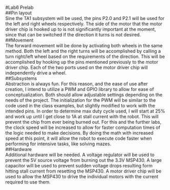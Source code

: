 #Lab6 Prelab<br>
##Pin layout<br>
Sine the TA1 subsystem will be used, the pins P2.0 and P2.1 will be used for the left and right wheels respectively.  The side of the motor that the motor driver chip is hooked up to is not significantly important at the moment, since that can be switched if the direction it turns is not desired.<br>
##Movement<br>
The forward movement will be done by activating both wheels in the same method.  Both the left and the right turns will be accomplished by calling a turn right/left wheel based on the requirements of the direction.  This will be accomplished by hooking up the pins mentioned previously to the motor driver chip.  Each of the two ports used on the motor driver chip will independently drive a wheel.<br>
##Subsystems<br>
Abstraction is always fun.  For this reason, and the ease of use after creation, I intend to utilize a PWM and GPIO library to allow for ease of conceptualization.  Both should allow adjustable settings depending on the needs of the project.  The initialization for the PWM will be similar to the code used in the class examples, but slightly modified to work with the intended pins.  In order to determine max duty cycle used, I will start at 25% and work up until I get close to 1A at stall current with the robot.  This will prevent the chip from ever being burned out.  For this and the further labs, the clock speed will be increased to allow for faster computation times of the logic needed to make decisions.  By doing the math with increased speed at this point, it will allow the robot to execute code faster when performing for intensive tasks, like solving mazes.<br>
##Hardware<br>
Additional hardware will be needed.  A voltage regulator will be used to prevent the 5V source voltage from burning out the 3.3V MSP430.  A large capacitor will be used to prevent sudden voltage drops resulting form hitting stall current from resetting the MSP430.  A motor driver chip will be used to allow the MSP430 to drive the individual motors with the current required to use them.
